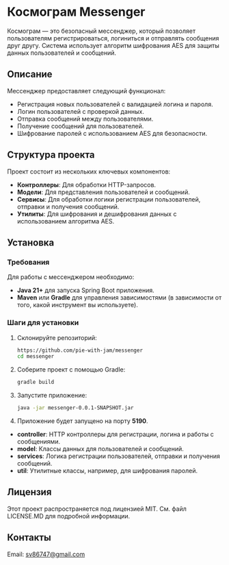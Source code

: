 # Космограм Messenger

Космограм — это безопасный мессенджер, который позволяет пользователям регистрироваться, логиниться и отправлять сообщения друг другу. Система использует алгоритм шифрования AES для защиты данных пользователей и сообщений.

## Описание

Мессенджер предоставляет следующий функционал:

- Регистрация новых пользователей с валидацией логина и пароля.
- Логин пользователей с проверкой данных.
- Отправка сообщений между пользователями.
- Получение сообщений для пользователей.
- Шифрование паролей с использованием AES для безопасности.

## Структура проекта

Проект состоит из нескольких ключевых компонентов:

- **Контроллеры**: Для обработки HTTP-запросов.
- **Модели**: Для представления пользователей и сообщений.
- **Сервисы**: Для обработки логики регистрации пользователей, отправки и получения сообщений.
- **Утилиты**: Для шифрования и дешифрования данных с использованием алгоритма AES.

## Установка

### Требования

Для работы с мессенджером необходимо:

- **Java 21+** для запуска Spring Boot приложения.
- **Maven** или **Gradle** для управления зависимостями (в зависимости от того, какой инструмент вы используете).

### Шаги для установки

1. Склонируйте репозиторий:

   ```bash
   https://github.com/pie-with-jam/messenger
   cd messenger
   ```

2. Соберите проект с помощью Gradle:

   ```bash
   gradle build
   ```

3. Запустите приложение:



   ```bash
   java -jar messenger-0.0.1-SNAPSHOT.jar
   ```

4. Приложение будет запущено на порту **5190**.

- **controller**: HTTP контроллеры для регистрации, логина и работы с сообщениями.
- **model**: Классы данных для пользователей и сообщений.
- **services**: Логика регистрации пользователей, отправки и получения сообщений.
- **util**: Утилитные классы, например, для шифрования паролей.

## Лицензия

Этот проект распространяется под лицензией MIT. См. файл LICENSE.MD для подробной информации.

## Контакты

Email: [sv86747@gmail.com](mailto:sv86747@gmail.com)